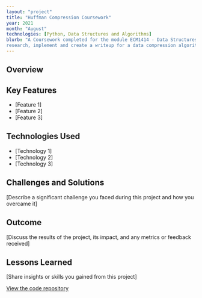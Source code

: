 ```yaml
---
layout: "project"
title: "Huffman Compression Coursework"
year: 2021
month: "August"
technologies: [Python, Data Structures and Algorithms]
blurb: "A Coursework completed for the module ECM1414 - Data Structures and Algorithms. The task was to
research, implement and create a writeup for a data compression algorithm of our choosing"
---          
```


## Overview

## Key Features

- [Feature 1]
- [Feature 2]
- [Feature 3]

## Technologies Used

- [Technology 1]
- [Technology 2]
- [Technology 3]

## Challenges and Solutions

[Describe a significant challenge you faced during this project and how you overcame it]

## Outcome

[Discuss the results of the project, its impact, and any metrics or feedback received]

## Lessons Learned

[Share insights or skills you gained from this project]

[View the code repository](http://github.com)